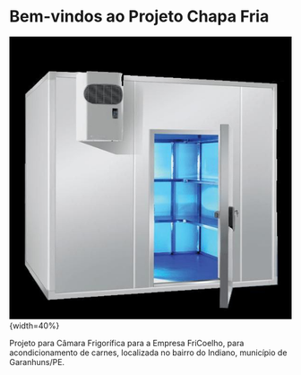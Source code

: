 # Bem-vindos ao Projeto Chapa Fria

![Projeto Chapa Fria](./img/camara-fria.jpeg){width=40%}

Projeto para Câmara Frigorífica para a Empresa FriCoelho, para acondicionamento de carnes, localizada no bairro do Indiano, município de Garanhuns/PE.